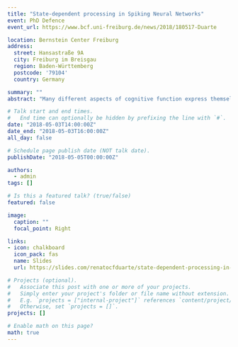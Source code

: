 ```yaml
---
title: "State-dependent processing in Spiking Neural Networks"
event: PhD Defence
event_url: https://www.bcf.uni-freiburg.de/news/2018/180517-Duarte

location: Bernstein Center Freiburg
address:
  street: Hansastraße 9A
  city: Freiburg im Breisgau
  region: Baden-Württemberg
  postcode: '79104'
  country: Germany

summary: ""
abstract: "Many different aspects of cognitive function express themselves as structured temporal sequences. On the other hand, several important organizational principles of the neocortex appear to imply a strong predisposition to acquire this temporal structure in a completely incidental/unsupervised manner. Throughout this thesis, we have explored the processes involved in implicit, structured sequence learning in biologically-inspired architectures in order to evaluate the character of on-line processing memory and finite precision computation in systems where the current state continuously interacts with and modifies the processing characteristics. We have demonstrated a prominent role of synaptic plasticity (particularly of inhibitory synapses) in representational and rule-guided learning, an effect achieved by maintaining compact dynamic representations and sparse, distributed activity patterns. We have highlighted a form of sequential metastability as a potential mechanism for sequence learning in neocortical circuits. In addition, we discuss how innate constraints in the patterning of the synaptic machinery throughout the neocortex may bias a circuit's intrinsic timescales and memory capacity, while the high degree of complexity and heterogeneity may serve important computational purposes by expanding the circuit's functional space."

# Talk start and end times.
#   End time can optionally be hidden by prefixing the line with `#`.
date: "2018-05-03T14:00:00Z"
date_end: "2018-05-03T16:00:00Z"
all_day: false

# Schedule page publish date (NOT talk date).
publishDate: "2018-05-05T00:00:00Z"

authors: 
  - admin
tags: []

# Is this a featured talk? (true/false)
featured: false

image:
  caption: ""
  focal_point: Right

links:
- icon: chalkboard
  icon_pack: fas
  name: Slides
  url: https://slides.com/renatocfduarte/state-dependent-processing-in-spiking-neural-networks-3

# Projects (optional).
#   Associate this post with one or more of your projects.
#   Simply enter your project's folder or file name without extension.
#   E.g. `projects = ["internal-project"]` references `content/project/deep-learning/index.md`.
#   Otherwise, set `projects = []`.
projects: []

# Enable math on this page?
math: true
---
```


